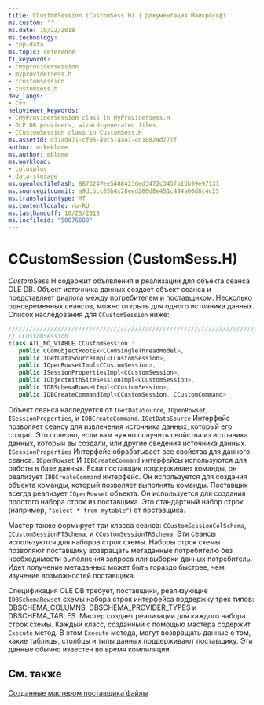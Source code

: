 ```yaml
---
title: CCustomSession (CustomSess.H) | Документация Майкрософт
ms.custom: ''
ms.date: 10/22/2018
ms.technology:
- cpp-data
ms.topic: reference
f1_keywords:
- cmyprovidersession
- myprovidersess.h
- ccustomsession
- customsess.h
dev_langs:
- C++
helpviewer_keywords:
- CMyProviderSession class in MyProviderSess.H
- OLE DB providers, wizard-generated files
- CCustomSession class in CustomSess.H
ms.assetid: d37ad471-cf05-49c5-aa47-cd10824d777f
author: mikeblome
ms.author: mblome
ms.workload:
- cplusplus
- data-storage
ms.openlocfilehash: 8873247ee54884236ed3472c345fb15b99e97131
ms.sourcegitcommit: a9dcbcc85b4c28eed280d8e451c494a00d8c4c25
ms.translationtype: MT
ms.contentlocale: ru-RU
ms.lasthandoff: 10/25/2018
ms.locfileid: "50076689"
---
```

# <a name="ccustomsession-customsessh"></a>CCustomSession (CustomSess.H)

*Custom*Sess.H содержит объявления и реализации для объекта сеанса OLE DB. Объект источника данных создает объект сеанса и представляет диалога между потребителем и поставщиком. Несколько одновременных сеансов, можно открыть для одного источника данных. Список наследования для `CCustomSession` ниже:

```cpp
/////////////////////////////////////////////////////////////////////////
// CCustomSession
class ATL_NO_VTABLE CCustomSession :
   public CComObjectRootEx<CComSingleThreadModel>,
   public IGetDataSourceImpl<CCustomSession>,
   public IOpenRowsetImpl<CCustomSession>,
   public ISessionPropertiesImpl<CCustomSession>,
   public IObjectWithSiteSessionImpl<CCustomSession>,
   public IDBSchemaRowsetImpl<CCustomSession>,
   public IDBCreateCommandImpl<CCustomSession, CCustomCommand>
```

Объект сеанса наследуется от `IGetDataSource`, `IOpenRowset`, `ISessionProperties`, и `IDBCreateCommand`. `IGetDataSource` Интерфейс позволяет сеансу для извлечения источника данных, который его создал. Это полезно, если вам нужно получить свойства из источника данных, который вы создали, или другие сведения источника данных. `ISessionProperties` Интерфейс обрабатывает все свойства для данного сеанса. `IOpenRowset` И `IDBCreateCommand` интерфейсы используются для работы в базе данных. Если поставщик поддерживает команды, он реализует `IDBCreateCommand` интерфейс. Он используется для создания объекта команды, который позволяет выполнять команды. Поставщик всегда реализует `IOpenRowset` объекта. Он используется для создания простого набора строк из поставщика. Это стандартный набор строк (например, `"select * from mytable"`) от поставщика.

Мастер также формирует три класса сеанса: `CCustomSessionColSchema`, `CCustomSessionPTSchema`, и `CCustomSessionTRSchema`. Эти сеансы используются для наборов строк схемы. Наборы строк схемы позволяют поставщику возвращать метаданные потребителю без необходимости выполнения запроса или выборки данных потребитель. Идет получение метаданных может быть гораздо быстрее, чем изучение возможностей поставщика.

Спецификация OLE DB требует, поставщики, реализующие `IDBSchemaRowset` схемы набора строк интерфейса поддержку трех типов: DBSCHEMA_COLUMNS, DBSCHEMA_PROVIDER_TYPES и DBSCHEMA_TABLES. Мастер создает реализации для каждого набора строк схемы. Каждый класс, созданный с помощью мастера содержит `Execute` метод. В этом `Execute` метода, могут возвращать данные о том, какие таблицы, столбцы и типы данных поддерживают поставщику. Эти данные обычно известен во время компиляции.

## <a name="see-also"></a>См. также

[Созданные мастером поставщика файлы](../../data/oledb/provider-wizard-generated-files.md)